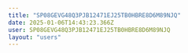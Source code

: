 ```yaml
---
title: "SP08GEVG48Q3PJB12471EJ25TB0HBRE8D6M89NJQ"
date: 2025-01-06T14:43:23.366Z
user: SP08GEVG48Q3PJB12471EJ25TB0HBRE8D6M89NJQ
layout: "users"
---
```

    